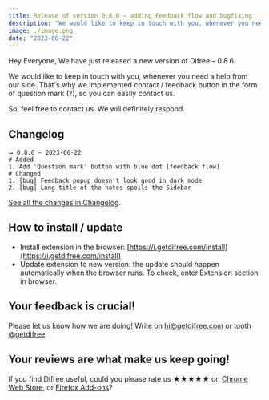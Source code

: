```yaml
---
title: Release of version 0.8.6 – adding Feedback flow and bugfixing
description: "We would like to keep in touch with you, whenever you need a help from our side. That's why we implemented contact / feedback button in the form of question mark (?), so you can easily contact us."
image: ./image.png
date: "2023-06-22"
---
```


Hey Everyone,
We have just released a new version of Difree – 0.8.6. 

We would like to keep in touch with you, whenever you need a help from our side. That's why we implemented contact / feedback button in the form of question mark (?), so you can easily contact us.

So, feel free to contact us. We will definitely respond.

## Changelog

    ⭢ 0.8.6 – 2023-06-22
    # Added
    1. Add 'Question mark' button with blue dot [feedback flow]
    # Changed
    1. [bug] Feedback popup doesn't look good in dark mode
    2. [bug] Long title of the notes spoils the Sidebar

[See all the changes in Changelog](https://www.getdifree.com/changelog/).

## How to install / update

- Install extension in the browser: [https://i.getdifree.com/install](https://i.getdifree.com/install)
- Update extension to new version: the update should happen automatically when the browser runs. To check, enter Extension section in browser.

## Your feedback is crucial!

Please let us know how we are doing! Write on [hi@getdifree.com](mailto:hi@getdifree.com) or tooth [@getdifree](https://mastodon.world/@getdifree). 

## Your reviews are what make us keep going!  
If you find Difree useful, could you please rate us ★★★★★ on [Chrome Web Store](https://i.getdifree.com/review-chrome), or [Firefox Add-ons](https://i.getdifree.com/review-firefox)?
